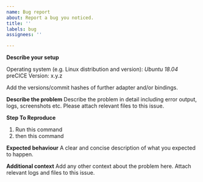 ```yaml
---
name: Bug report
about: Report a bug you noticed.
title: ''
labels: bug
assignees: ''

---
```


**Describe your setup**

Operating system (e.g. Linux distribution and version): _Ubuntu 18.04_
preCICE Version: x.y.z

Add the versions/commit hashes of further adapter and/or bindings.

**Describe the problem**
Describe the problem in detail including error output, logs, screenshots etc.
Please attach relevant files to this issue.

**Step To Reproduce**
1. Run this command
2. then this command

**Expected behaviour**
A clear and concise description of what you expected to happen.

**Additional context**
Add any other context about the problem here.
Attach relevant logs and files to this issue.
